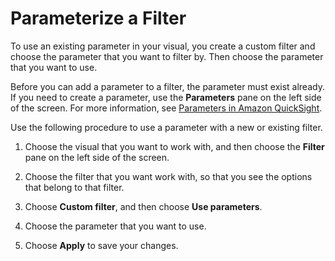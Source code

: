 # Parameterize a Filter<a name="parameterize-a-filter"></a>

To use an existing parameter in your visual, you create a custom filter and choose the parameter that you want to filter by\. Then choose the parameter that you want to use\.

Before you can add a parameter to a filter, the parameter must exist already\. If you need to create a parameter, use the **Parameters** pane on the left side of the screen\. For more information, see [Parameters in Amazon QuickSight](parameters-in-quicksight.md)\.

Use the following procedure to use a parameter with a new or existing filter\.

1. Choose the visual that you want to work with, and then choose the **Filter** pane on the left side of the screen\. 

1. Choose the filter that you want work with, so that you see the options that belong to that filter\. 

1. Choose **Custom filter**, and then choose **Use parameters**\. 

1. Choose the parameter that you want to use\.

1. Choose **Apply** to save your changes\.